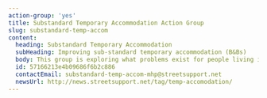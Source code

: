 ```yaml
---
action-group: 'yes'
title: Substandard Temporary Accommodation Action Group
slug: substandard-temp-accom
content:
  heading: Substandard Temporary Accommodation
  subHeading: Improving sub-standard temporary accommodation (B&Bs)
  body: This group is exploring what problems exist for people living in temporary accomodation, and asking 'what kind of things do we want to change?'. The group has a number of people with lived experience of this situation, and includes JustLife and representatives from the Fire & Rescue service.
  id: 57166213e4b09686f6b2c886
  contactEmail: substandard-temp-accom-mhp@streetsupport.net
  newsUrl: http://news.streetsupport.net/tag/temp-accomodation/
---
```


